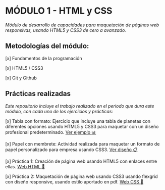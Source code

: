 # MÓDULO 1 - HTML y CSS

*Módulo de desarrollo de capacidades para maquetación de páginas web responsivas, usando HTML5 y CSS3 de cero a avanzado.*
  
  

## Metodologías del módulo:

[x] Fundamentos de la programación

[x] HTML5 / CSS3

[x] Git y Github

  
  

## Prácticas realizadas
*Este repositorio incluye el trabajo realizado en el periodo que dura este módulo, con cada uno de los ejercicios y prácticas:*

[x] Tabla con formato: Ejercicio que incluye una tabla de planetas con diferentes opciones usando HTML5 y CSS3 para maquetar con un diseño profesional predeterminado. [Ver ejemplo      :bar_chart:](https://mariarte.github.io/HAB--Mod1-HTML_CSS/Actividades%20Extras/HTML_Tabla%20con%20formato/tabla_con_formato.html)

[x] Papel con membrete: Actividad realizada para maquetar un formato de papel personalizado para empresa usando CSS3. [Ver diseño    :clipboard:](https://mariarte.github.io/HAB--Mod1-HTML_CSS/Actividades%20Extras/CSS_Papel%20con%20membrete)

[x] Práctica 1: Creación de página web usando HTML5 con enlaces entre ellas. [Web HTML   :page_with_curl:](https://mariarte.github.io/HAB--Mod1-HTML_CSS/Dia_6--Practica%20HTML/www)

[x] Práctica 2: Maquetación de página web usando CSS3 usando flexgrid con diseño responsive, usando estilo aportado en pdf.
[Web CSS   :page_with_curl:](https://mariarte.github.io/HAB--Mod1-HTML_CSS/Dia_12--Practica%20CSS/www)
